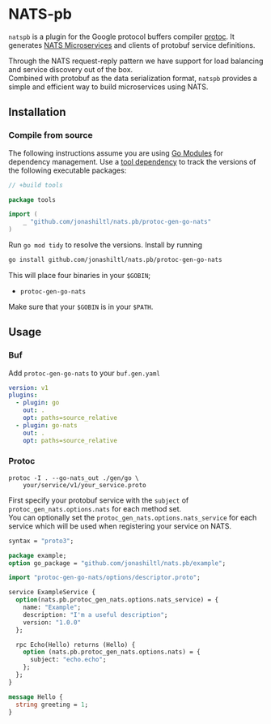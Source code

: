 # NATS-pb

`natspb` is a plugin for the Google protocol buffers compiler [protoc](https://github.com/protocolbuffers/protobuf). It generates [NATS Microservices](https://github.com/nats-io/nats.go/tree/main/micro) and clients of protobuf service definitions.

Through the NATS request-reply pattern we have support for load balancing and service discovery out of the box.  
Combined with protobuf as the data serialization format, `natspb` provides a simple and efficient way to build microservices using NATS.
## Installation

### Compile from source
The following instructions assume you are using
[Go Modules](https://github.com/golang/go/wiki/Modules) for dependency
management. Use a
[tool dependency](https://github.com/golang/go/wiki/Modules#how-can-i-track-tool-dependencies-for-a-module)
to track the versions of the following executable packages:

```go
// +build tools

package tools

import (
    _ "github.com/jonashiltl/nats.pb/protoc-gen-go-nats"
)
```

Run `go mod tidy` to resolve the versions. Install by running

```sh
go install github.com/jonashiltl/nats.pb/protoc-gen-go-nats
```

This will place four binaries in your `$GOBIN`;

- `protoc-gen-go-nats`

Make sure that your `$GOBIN` is in your `$PATH`.

## Usage

### Buf
Add `protoc-gen-go-nats` to your `buf.gen.yaml`
```yaml
version: v1
plugins:
  - plugin: go
    out: .
    opt: paths=source_relative
  - plugin: go-nats
    out: .
    opt: paths=source_relative
```
### Protoc
```
protoc -I . --go-nats_out ./gen/go \
    your/service/v1/your_service.proto
```

First specify your protobuf service with the `subject` of `protoc_gen_nats.options.nats` for each method set.  
You can optionally set the `protoc_gen_nats.options.nats_service` for each service which will be used when registering your service on NATS.

```protobuf
syntax = "proto3";

package example;
option go_package = "github.com/jonashiltl/nats.pb/example";

import "protoc-gen-go-nats/options/descriptor.proto";

service ExampleService {
  option(nats.pb.protoc_gen_nats.options.nats_service) = {
    name: "Example";
    description: "I'm a useful description";
    version: "1.0.0"
  };

  rpc Echo(Hello) returns (Hello) {
    option (nats.pb.protoc_gen_nats.options.nats) = {
      subject: "echo.echo";
    };
  };
}

message Hello {
  string greeting = 1;
}
```